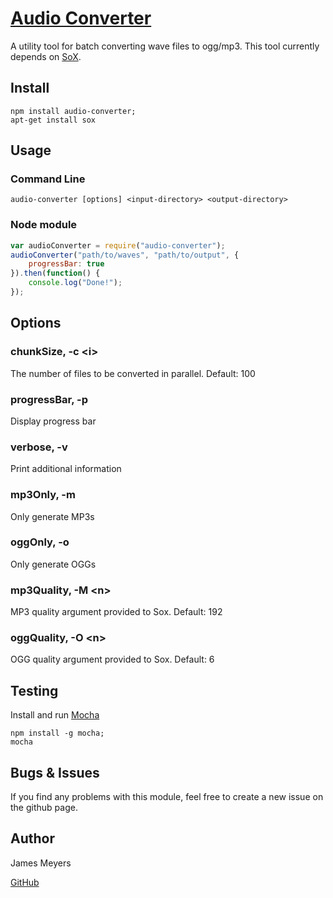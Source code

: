# [Audio Converter](https://www.npmjs.com/package/audio-converter)

A utility tool for batch converting wave files to ogg/mp3. This tool currently depends on [SoX](http://sox.sourceforge.net/).

## Install
```
npm install audio-converter;
apt-get install sox
```

## Usage

### Command Line
`audio-converter [options] <input-directory> <output-directory>`

### Node module
```javascript
var audioConverter = require("audio-converter");
audioConverter("path/to/waves", "path/to/output", {
    progressBar: true
}).then(function() {
    console.log("Done!");
});
```

## Options
### chunkSize, -c &lt;i&gt;
The number of files to be converted in parallel. Default: 100

### progressBar, -p
Display progress bar

### verbose, -v
Print additional information

### mp3Only, -m
Only generate MP3s

### oggOnly, -o
Only generate OGGs

### mp3Quality, -M &lt;n&gt;
MP3 quality argument provided to Sox. Default: 192

### oggQuality, -O &lt;n&gt;
OGG quality argument provided to Sox. Default: 6

## Testing

Install and run [Mocha](http://mochajs.org/)
```
npm install -g mocha;
mocha
```

## Bugs & Issues

If you find any problems with this module, feel free to create a new issue on the github page.

## Author

James Meyers

[GitHub](https://github.com/FullR)

